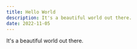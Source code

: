 ```yaml
---
title: Hello World
description: It's a beautiful world out there.
date: 2022-11-05
---
```


It's a beautiful world out there.

